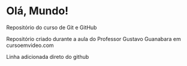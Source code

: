 # Olá, Mundo!
 Repositório do curso de Git e GitHub

 Repositório criado durante a aula do Professor Gustavo Guanabara em cursoemvideo.com

Linha adicionada direto do github
